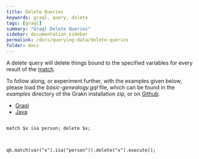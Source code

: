 ```yaml
---
title: Delete Queries
keywords: graql, query, delete
tags: [graql]
summary: "Graql Delete Queries"
sidebar: documentation_sidebar
permalink: /docs/querying-data/delete-queries
folder: docs
---
```


A delete query will delete things bound to the specified variables for every result of the [match](./match-clause).

To follow along, or experiment further, with the examples given below, please load the *basic-genealogy.gql* file, which can be found in the *examples* directory of the Grakn installation zip, or on [Github](https://github.com/graknlabs/grakn/blob/master/grakn-dist/src/examples/basic-genealogy.gql).


<ul id="profileTabs" class="nav nav-tabs">
    <li class="active"><a href="#shell1" data-toggle="tab">Graql</a></li>
    <li><a href="#java1" data-toggle="tab">Java</a></li>
</ul>

<div class="tab-content">
<div role="tabpanel" class="tab-pane active" id="shell1">
<pre class="language-graql">
<code>
match $x isa person; delete $x;
</code>
</pre>
</div>
<div role="tabpanel" class="tab-pane" id="java1">
<pre class="language-java">
<code>
qb.match(var("x").isa("person")).delete("x").execute();
</code>
</pre>
</div> <!-- tab-pane -->
</div> <!-- tab-content -->
